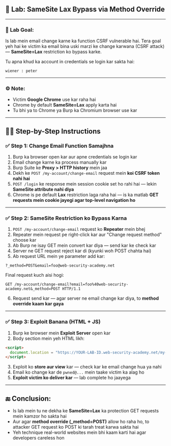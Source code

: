 ## 🔬 Lab: SameSite Lax Bypass via Method Override 
---

### 🧪 **Lab Goal:**

Is lab mein email change karne ka function CSRF vulnerable hai. Tera goal yeh hai ke victim ka email bina uski marzi ke change karwana (CSRF attack) — **SameSite=Lax** restriction ko bypass karke.

Tu apna khud ka account in credentials se login kar sakta hai:

```
wiener : peter
```

---

### ⚙️ **Note:**

* Victim **Google Chrome** use kar raha hai
* Chrome by default **SameSite=Lax** apply karta hai
* Tu bhi ya to Chrome ya Burp ka Chromium browser use kar

---

## 🕵️‍♂️ Step-by-Step Instructions

### ✅ Step 1: Change Email Function Samajhna

1. Burp ka browser open kar aur apne credentials se login kar
2. Email change karne ka process manually kar
3. Burp Suite ke **Proxy > HTTP history** mein jaa
4. Dekh ke `POST /my-account/change-email` request mein **koi CSRF token nahi hai**
5. `POST /login` ke response mein session cookie set ho rahi hai — lekin **SameSite attribute nahi diya**
6. Chrome is pe default **Lax** restriction laga raha hai — is ka matlab **GET requests mein cookie jayegi agar top-level navigation ho**

---

### ✅ Step 2: SameSite Restriction ko Bypass Karna

1. `POST /my-account/change-email` request ko **Repeater** mein bhej
2. Repeater mein request pe right-click kar aur "Change request method" choose kar
3. Ab Burp ne isay GET mein convert kar diya — send kar ke check kar
4. Server ne GET request reject kar di (kyunki woh POST chahta hai)
5. Ab request URL mein ye parameter add kar:

```
?_method=POST&email=foo@web-security-academy.net
```

Final request kuch aisi hogi:

```
GET /my-account/change-email?email=foo%40web-security-academy.net&_method=POST HTTP/1.1
```

6. Request send kar — agar server ne email change kar diya, to **method override kaam kar gaya**

---

### ✅ Step 3: Exploit Banana (HTML + JS)

1. Burp ke browser mein **Exploit Server** open kar
2. Body section mein yeh HTML likh:

```html
<script>
  document.location = "https://YOUR-LAB-ID.web-security-academy.net/my-account/change-email?email=pwned@web-security-academy.net&_method=POST";
</script>
```

3. Exploit ko **store aur view** kar — check kar ke email change hua ya nahi
4. Email ko change kar de `pwned@...` mein taake victim ka alag ho
5. **Exploit victim ko deliver kar** — lab complete ho jaayega

---

## 🔚 Conclusion:

* Is lab mein tu ne dekha ke **SameSite=Lax** ka protection GET requests mein kamzor ho sakta hai
* Aur agar **method override (\_method=POST)** allow ho raha ho, to attacker GET request ko POST ki tarah treat karwa sakta hai
* Yeh technique real-world websites mein bhi kaam karti hai agar developers careless hon

